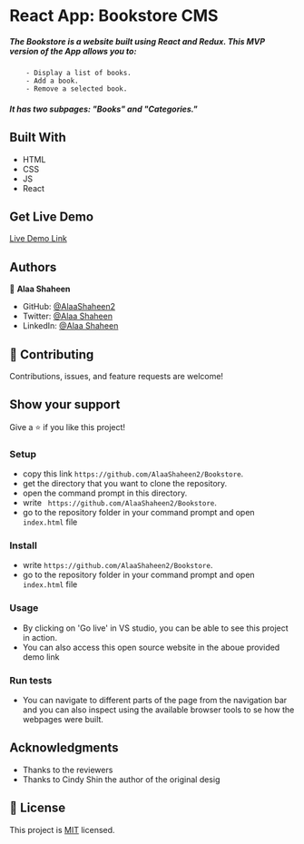 # React App: Bookstore CMS

   ##### The Bookstore is a website built using React and Redux. This MVP version of the App allows you to:

        - Display a list of books.
        - Add a book.
        - Remove a selected book.

   ##### It has two subpages: "Books" and "Categories."

## Built With

- HTML
- CSS
- JS
- React 

## Get Live Demo

[Live Demo Link](https://bookstoresite.netlify.app/)

## Authors
👤 **Alaa Shaheen**

- GitHub: [@AlaaShaheen2](https://github.com/AlaaShaheen2)
- Twitter: [@Alaa Shaheen](https://twitter.com/AlaaShaheen93)
- LinkedIn: [@Alaa Shaheen](https://www.linkedin.com/in/alaa-shaheen-879140240/)

## 🤝 Contributing

Contributions, issues, and feature requests are welcome!

## Show your support

Give a ⭐️ if you like this project!


### Setup
- copy this link `https://github.com/AlaaShaheen2/Bookstore`.
- get the directory that you want to clone the repository.
- open the command prompt in this directory.
- write ` https://github.com/AlaaShaheen2/Bookstore`.
- go to the repository folder in your command prompt and open `index.html` file
### Install
- write `https://github.com/AlaaShaheen2/Bookstore`.
- go to the repository folder in your command prompt and open `index.html` file
### Usage
- By clicking on 'Go live' in VS studio, you can be able to see this project in action.
- You can also access this open source website in the aboue provided demo link
### Run tests
- You can navigate to different parts of the page from the navigation bar and you can also inspect using the available browser tools to se how the webpages were built.

## Acknowledgments

- Thanks to the reviewers
- Thanks to Cindy Shin the author of the original desig

## 📝 License
This project is [MIT](./LICENSE.txt) licensed.
